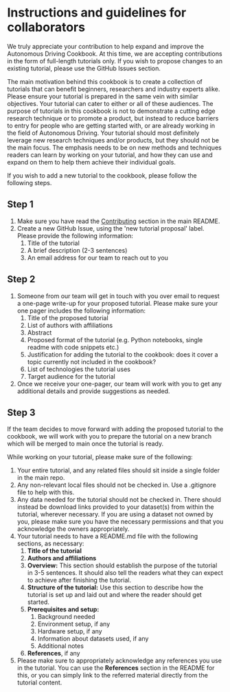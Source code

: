 # Instructions and guidelines for collaborators 

We truly appreciate your contribution to help expand and improve the Autonomous Driving Cookbook. At this time, we are accepting contributions in the form of full-length tutorials only. If you wish to propose changes to an existing tutorial, please use the GitHub Issues section. 

The main motivation behind this cookbook is to create a collection of tutorials that can benefit beginners, researchers and industry experts alike. Please ensure your tutorial is prepared in the same vein with similar objectives. Your tutorial can cater to either or all of these audiences. The purpose of tutorials in this cookbook is not to demonstrate a cutting edge research technique or to promote a product, but instead to reduce barriers to entry for people who are getting started with, or are already working in the field of Autonomous Driving. Your tutorial should most definitely leverage new research techniques and/or products, but they should not be the main focus. The emphasis needs to be on new methods and techniques readers can learn by working on your tutorial, and how they can use and expand on them to help them achieve their individual goals.

If you wish to add a new tutorial to the cookbook, please follow the following steps.

## Step 1

1. Make sure you have read the [Contributing](./README.md#contributing) section in the main README. 
2. Create a new GitHub Issue, using the 'new tutorial proposal' label. Please provide the following information:
   1. Title of the tutorial
   2. A brief description (2-3 sentences)
   3. An email address for our team to reach out to you

## Step 2

1. Someone from our team will get in touch with you over email to request a one-page write-up for your proposed tutorial. Please make sure your one pager includes the following information:
   1. Title of the proposed tutorial
   2. List of authors with affiliations
   3. Abstract
   4. Proposed format of the tutorial (e.g. Python notebooks, single readme with code snippets etc.)
   5. Justification for adding the tutorial to the cookbook: does it cover a topic currently not included in the cookbook?
   6. List of technologies the tutorial uses
   7. Target audience for the tutorial
2. Once we receive your one-pager, our team will work with you to get any additional details and provide suggestions as needed. 

## Step 3

If the team decides to move forward with adding the proposed tutorial to the cookbook, we will work with you to prepare the tutorial on a new branch which will be merged to main once the tutorial is ready.

While working on your tutorial, please make sure of the following:

1. Your entire tutorial, and any related files should sit inside a single folder in the main repo.
2. Any non-relevant local files should not be checked in. Use a .gitignore file to help with this.
3. Any data needed for the tutorial should not be checked in. There should instead be download links provided to your dataset(s) from within the tutorial, wherever necessary. If you are using a dataset not owned by you, please make sure you have the necessary permissions and that you acknowledge the owners appropriately.
4. Your tutorial needs to have a README.md file with the following sections, as necessary:
   1. **Title of the tutorial**
   2. **Authors and affiliations**
   3. **Overview:** This section should establish the purpose of the tutorial in 3-5 sentences. It should also tell the readers what they can expect to achieve after finishing the tutorial.
   4. **Structure of the tutorial:** Use this section to describe how the tutorial is set up and laid out and where the reader should get started.
   5. **Prerequisites and setup:**
      1. Background needed
      2. Environment setup, if any
      3. Hardware setup, if any
      4. Information about datasets used, if any
      5. Additional notes
   6. **References**, if any
5. Please make sure to appropriately acknowledge any references you use in the tutorial. You can use the **References** section in the README for this, or you can simply link to the referred material directly from the tutorial content.



